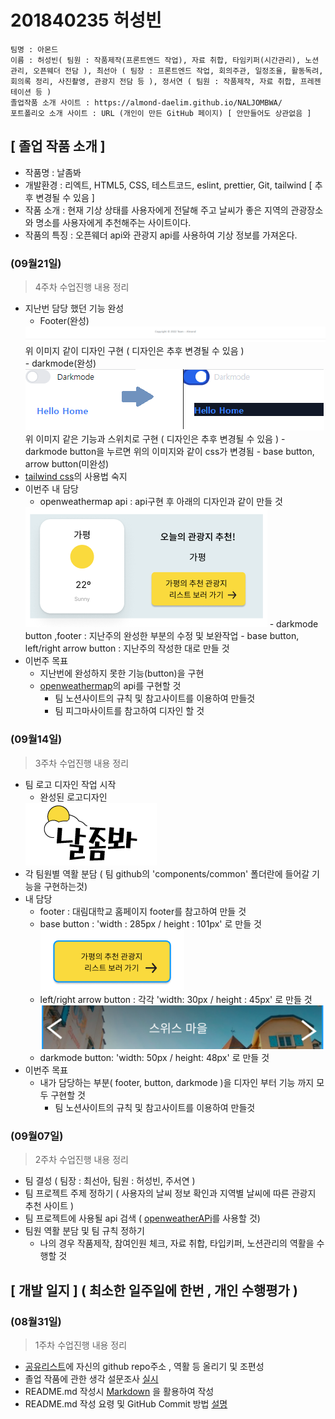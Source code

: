# 201840235 허성빈
    팀명 : 아몬드   
    이름 : 허성빈( 팀원 : 작품제작(프론트엔드 작업), 자료 취합, 타임키퍼(시간관리), 노션관리, 오픈웨더 전담 ), 최선아 ( 팀장 : 프론트엔드 작업, 회의주관, 일정조율, 활동독려, 회의록 정리, 사진촬영, 관광지 전담 등 ), 정서연 ( 팀원 : 작품제작, 자료 취합, 프레젠테이션 등 )   
    졸업작품 소개 사이트 : https://almond-daelim.github.io/NALJOMBWA/
    포트폴리오 소개 사이트 : URL (개인이 만든 GitHub 페이지) [ 안만들어도 상관없음 ]

## [ 졸업 작품 소개 ]   
 - 작품명 : 날좀봐
 - 개발환경 : 리엑트, HTML5, CSS, 테스트코드, eslint, prettier, Git, tailwind [ 추후 변경될 수 있음 ]
 - 작품 소개 : 현재 기상 상태를 사용자에게 전달해 주고 날씨가 좋은 지역의 관광장소와 명소를 사용자에게 추천해주는 사이트이다.
 - 작품의 특징 : 오픈웨더 api와 관광지 api를 사용하여 기상 정보를 가져온다.
 
 ### (09월21일)
 >4주차 수업진행 내용 정리
 - 지난번 담당 했던 기능 완성
    - Footer(완성) <br>
    <img src="./image/footer-design.PNG">
    위 이미지 같이 디자인 구현 ( 디자인은 추후 변경될 수 있음 ) <br>
    - darkmode(완성) <br>
    <img src="./image/darkmode.PNG"> <br>
    위 이미지 같은 기능과 스위치로 구현 ( 디자인은 추후 변경될 수 있음 )
        - darkmode button을 누르면 위의 이미지와 같이 css가 변경됨
    - base button, arrow button(미완성)
 - [tailwind css](https://tailwindcss.com/)의 사용법 숙지
 - 이번주 내 담당
    - openweathermap api : api구현 후 아래의 디자인과 같이 만들 것 <br>
    <img src="./image/openweathermap-api.PNG">
    - darkmode button ,footer : 지난주의 완성한 부분의 수정 및 보완작업
    - base button, left/right arrow button : 지난주의 작성한 대로 만들 것 <br>
 - 이번주 목표
    - 지난번에 완성하지 못한 기능(button)을 구현
    - [openweathermap](https://openweathermap.org/api)의 api를 구현할 것
        - 팀 노션사이트의 규칙 및 참고사이트를 이용하여 만들것
        - 팀 피그마사이트를 참고하여 디자인 할 것

### (09월14일)
>3주차 수업진행 내용 정리
- 팀 로고 디자인 작업 시작
    - 완성된 로고디자인    
    <img src="./image/logo.png">
- 각 팀원별 역활 분담 ( 팀 github의 'components/common' 폴더란에 들어갈 기능을 구현하는것)
- 내 담당 
    - footer : 대림대학교 홈페이지 footer를 참고하여 만들 것 <br>
    - base button : 'width : 285px / height : 101px' 로 만들 것  <br>
    <img src="./image/base-button.PNG"> <br>
    - left/right arrow button : 각각 'width: 30px / height : 45px' 로 만들 것 <br>
    <img src="./image/left_right-button.PNG"> <br>
    - darkmode button: 'width: 50px / height: 48px' 로 만들 것 <br>
- 이번주 목표
    - 내가 담당하는 부분( footer, button, darkmode )을 디자인 부터 기능 까지 모두 구현할 것
        - 팀 노션사이트의 규칙 및 참고사이트를 이용하여 만들것

### (09월07일)
> 2주차 수업진행 내용 정리
- 팀 결성 ( 팀장 : 최선아, 팀원 : 허성빈, 주서연 )
- 팀 프로젝트 주제 정하기 ( 사용자의 날씨 정보 확인과 지역별 날씨에 따른 관광지 추천 사이트 )
- 팀 프로젝트에 사용될 api 검색 ( [openweatherAPi](https://openweathermap.org/api)를 사용할 것)
- 팀원 역활 분담 및 팀 규칙 정하기
    - 나의 경우 작품제작, 참여인원 체크, 자료 취합, 타입키퍼, 노션관리의 역활을 수행할 것


## [ 개발 일지 ] ( 최소한 일주일에 한번 , 개인 수행평가 )
### (08월31일)   
> 1주차 수업진행 내용 정리
- [공유리스트](https://bit.ly/3AupOKk)에 자신의 github repo주소 , 역활 등 올리기 및 조편성 
- 졸업 작품에 관한 생각 설문조사 [실시](https://docs.google.com/forms/d/e/1FAIpQLSfGDeNXpHiORS5-yfNuk5ZC9uGqSlD8vCRrlB9KgsstDqCtag/viewform)  
- README.md 작성시 [Markdown](https://gist.github.com/ihoneymon/652be052a0727ad59601) 을 활용하여 작성
- README.md 작성 요령 및 GitHub Commit 방법 [설명](https://sudo-minz.tistory.com/10)
